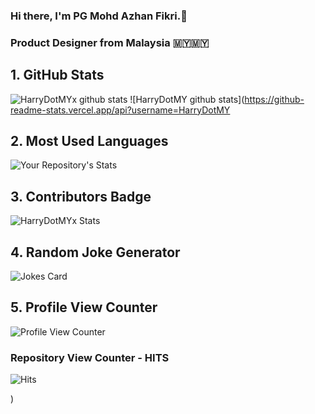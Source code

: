 ### Hi there, I'm PG Mohd Azhan Fikri.👋
### Product Designer from Malaysia 🇲🇾🇲🇾


## 1. GitHub Stats
![HarryDotMYx github stats](https://github-readme-stats.vercel.app/api?username=HarryDotMYx)
![HarryDotMY github stats](https://github-readme-stats.vercel.app/api?username=HarryDotMY
## 2. Most Used Languages
![Your Repository's Stats](https://github-readme-stats.vercel.app/api/top-langs/?username=Tanu-N-Prabhu&theme=blue-green)
## 3. Contributors Badge
![HarryDotMYx Stats](https://contrib.rocks/image?repo=HarryDotMYx)
## 4. Random Joke Generator
![Jokes Card](https://readme-jokes.vercel.app/api)
## 5. Profile View Counter
![Profile View Counter](https://komarev.com/ghpvc/?username=HarryDotMYx)
### Repository View Counter - HITS
![Hits](https://hitcounter.pythonanywhere.com/count/tag.svg?url=https://github.com/HarryDotMYx)

)
<!--
**HarryDotMYx/HarryDotMYx** is a ✨ _special_ ✨ repository because its `README.md` (this file) appears on your GitHub profile.

Here are some ideas to get you started:


- 🔭 I’m currently working on ...
- 🌱 I’m currently learning ...
- 👯 I’m looking to collaborate on ...
- 🤔 I’m looking for help with ...
- 💬 Ask me about ...
- 📫 How to reach me: ...
- 😄 Pronouns: ...
- ⚡ Fun fact: ...
-->

